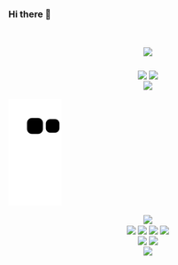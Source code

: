 ### Hi there 👋

<!--
**mjcfx/mjcfx** is a ✨ _special_ ✨ repository because its `README.md` (this file) appears on your GitHub profile.

Here are some ideas to get you started:

- 🔭 I’m currently working on ...
- 🌱 I’m currently learning ...
- 👯 I’m looking to collaborate on ...
- 🤔 I’m looking for help with ...
- 💬 Ask me about ...
- 📫 How to reach me: ...
- 😄 Pronouns: ...
- ⚡ Fun fact: ...
-->
<h1 align="center">
  <a href="https://6ing.xyz/">
    <img src="https://readme-typing-svg.herokuapp.com/?lines=console.log(%22Hello%2C%20World!%22);星辰祝你生活愉快！!&center=true&size=27">
  </a>
</h1>

<div align="center">
    <img src=https://metrics.lecoq.io/mjcfx?template=classic&config.timezone=Asia%2FShanghai>
    <!-- 使用语言统计 -->
    <img  src="https://github-readme-stats.vercel.app/api/top-langs/?username=mjcfx&hide_title=true&hide_border=true&layout=compact&langs_count=6&text_color=000&icon_color=fff&bg_color=0,52fa5a,4dfcff,c64dff&theme=graywhite" />
</div>

<!-- 贪吃蛇动画 -->
<div align="center">
	<img src="https://cdn.jsdelivr.net/gh/mjcfx/mjcfx/assets/github-contribution-grid-snake.svg" />
</div>

![](https://raw.githubusercontent.com/mjcfx/mjcfx/main/assets/github-contribution-grid-snake.svg)

<!-- GitHub资料奖杯 -->
<div align="center">
  <img  src="https://github-profile-trophy.vercel.app/?username=mjcfx&theme=gruvbox&row=1&column=7&no-frame=true&no-bg=true" />
</div>

<!-- github徽章 -->
<div align="center">
	<img  src="https://img.shields.io/badge/-HTML5-E34F26?style=flat-square&logo=html5&logoColor=white" />
	<img  src="https://img.shields.io/badge/-CSS3-1572B6?style=flat-square&logo=css3" />
	<img  src="https://img.shields.io/badge/-JavaScript-oringe?style=flat-square&logo=javascript" />
	<!-- github访客统计 -->
	<img  src="https://visitor-badge.glitch.me/badge?page_id=mjcfx" />
</div>

<!-- 社交统计 -->
<div align="center">
    <img src="https://stats.justsong.cn/api/leetcode/?username=quanpeng&theme=dark">
	<!-- GitHub 连续打卡 -->
	<img src="https://github-readme-streak-stats.herokuapp.com/?user=mjcfx" />
</div>


<!-- GitHub 活动统计图 -->
<div align="center">
    <img src="https://activity-graph.herokuapp.com/graph?username=mjcfx&theme=react-dark" />
</div>


